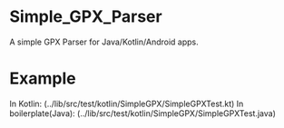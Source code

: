 # Simple_GPX_Parser
A simple GPX Parser for Java/Kotlin/Android apps.

# Example
In Kotlin:
(../lib/src/test/kotlin/SimpleGPX/SimpleGPXTest.kt)
In boilerplate(Java):
(../lib/src/test/kotlin/SimpleGPX/SimpleGPXTest.java)
